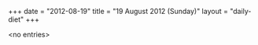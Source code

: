 +++
date = "2012-08-19"
title = "19 August 2012 (Sunday)"
layout = "daily-diet"
+++


\<no entries\>

